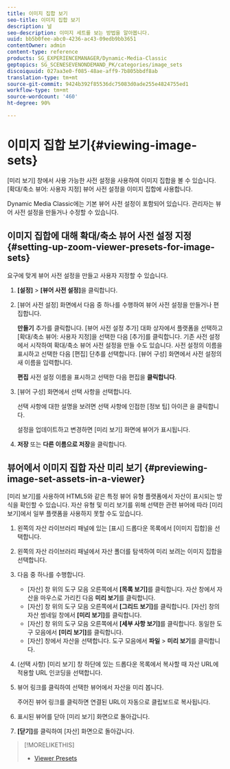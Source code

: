 ```yaml
---
title: 이미지 집합 보기
seo-title: 이미지 집합 보기
description: 널
seo-description: 이미지 세트를 보는 방법을 알아봅니다.
uuid: bb5b0fee-abc0-4236-ac43-09edb9bb3651
contentOwner: admin
content-type: reference
products: SG_EXPERIENCEMANAGER/Dynamic-Media-Classic
geptopics: SG_SCENESEVENONDEMAND_PK/categories/image_sets
discoiquuid: 027aa3e0-f085-48ae-aff9-7b805bbdf8ab
translation-type: tm+mt
source-git-commit: 9424b392f85536dc75083d0ade255e4824755ed1
workflow-type: tm+mt
source-wordcount: '460'
ht-degree: 90%

---
```



# 이미지 집합 보기{#viewing-image-sets}

[미리 보기] 창에서 사용 가능한 사전 설정을 사용하여 이미지 집합을 볼 수 있습니다. [확대/축소 뷰어: 사용자 지정] 뷰어 사전 설정을 이미지 집합에 사용합니다.

Dynamic Media Classic에는 기본 뷰어 사전 설정이 포함되어 있습니다. 관리자는 뷰어 사전 설정을 만들거나 수정할 수 있습니다.

## 이미지 집합에 대해 확대/축소 뷰어 사전 설정 지정 {#setting-up-zoom-viewer-presets-for-image-sets}

요구에 맞게 뷰어 사전 설정을 만들고 사용자 지정할 수 있습니다.

1. **[설정]** > **[뷰어 사전 설정]**&#x200B;을 클릭합니다.
1. [뷰어 사전 설정] 화면에서 다음 중 하나를 수행하여 뷰어 사전 설정을 만들거나 편집합니다.

   **만들기** 추가를 클릭합니다. [뷰어 사전 설정 추가] 대화 상자에서 플랫폼을 선택하고 [확대/축소 뷰어: 사용자 지정]을 선택한 다음 [추가]를 클릭합니다. 기존 사전 설정에서 시작하여 확대/축소 뷰어 사전 설정을 만들 수도 있습니다. 사전 설정의 이름을 표시하고 선택한 다음 [편집] 단추를 선택합니다. [뷰어 구성] 화면에서 사전 설정의 새 이름을 입력합니다.

   **편집** 사전 설정 이름을 표시하고 선택한 다음 편집을  **클릭합니다**.

1. [뷰어 구성] 화면에서 선택 사항을 선택합니다.

   선택 사항에 대한 설명을 보려면 선택 사항에 인접한 [정보 팁] 아이콘 을 클릭합니다.

   설정을 업데이트하고 변경하면 [미리 보기] 화면에 뷰어가 표시됩니다.

1. **저장** 또는 **다른 이름으로 저장**&#x200B;을 클릭합니다.

## 뷰어에서 이미지 집합 자산 미리 보기 {#previewing-image-set-assets-in-a-viewer}

[미리 보기]를 사용하여 HTML5와 같은 특정 뷰어 유형 플랫폼에서 자산이 표시되는 방식을 확인할 수 있습니다. 자산 유형 및 미리 보기를 위해 선택한 관련 뷰어에 따라 [미리 보기]에서 일부 플랫폼을 사용하지 못할 수도 있습니다.

1. 왼쪽의 자산 라이브러리 패널에 있는 [표시] 드롭다운 목록에서 [이미지 집합]을 선택합니다.
1. 왼쪽의 자산 라이브러리 패널에서 자산 폴더를 탐색하여 미리 보려는 이미지 집합을 선택합니다.
1. 다음 중 하나를 수행합니다.

   * [자산] 창 위의 도구 모음 오른쪽에서 **[목록 보기]**&#x200B;를 클릭합니다. 자산 창에서 자산을 마우스로 가리킨 다음 **미리 보기**&#x200B;를 클릭합니다.
   * [자산] 창 위의 도구 모음 오른쪽에서 **[그리드 보기]**&#x200B;를 클릭합니다. [자산] 창의 자산 썸네일 창에서 **[미리 보기]**&#x200B;를 클릭합니다.
   * [자산] 창 위의 도구 모음 오른쪽에서 **[세부 사항 보기]**&#x200B;를 클릭합니다. 동일한 도구 모음에서 **[미리 보기]**&#x200B;를 클릭합니다.
   * [자산] 창에서 자산을 선택합니다. 도구 모음에서 **파일** > **미리 보기**&#x200B;를 클릭합니다.

1. (선택 사항) [미리 보기] 창 하단에 있는 드롭다운 목록에서 복사할 때 자산 URL에 적용할 URL 인코딩을 선택합니다.
1. 뷰어 링크를 클릭하여 선택한 뷰어에서 자산을 미리 봅니다.

   주어진 뷰어 링크를 클릭하면 연결된 URL이 자동으로 클립보드로 복사됩니다.

1. 표시된 뷰어를 닫아 [미리 보기] 화면으로 돌아갑니다.
1. **[닫기]**&#x200B;를 클릭하여 [자산] 화면으로 돌아갑니다.

>[!MORELIKETHIS]
>
>* [Viewer Presets](application-setup.md#viewer_presets)

